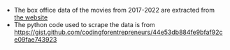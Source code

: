 - The box office data of the movies from 2017-2022 are extracted from [the website ](https://www.boxofficemojo.com/)
- The python code used to scrape the data is from https://gist.github.com/codingforentrepreneurs/44e53db884fe9bfaf92ce09fae743923
